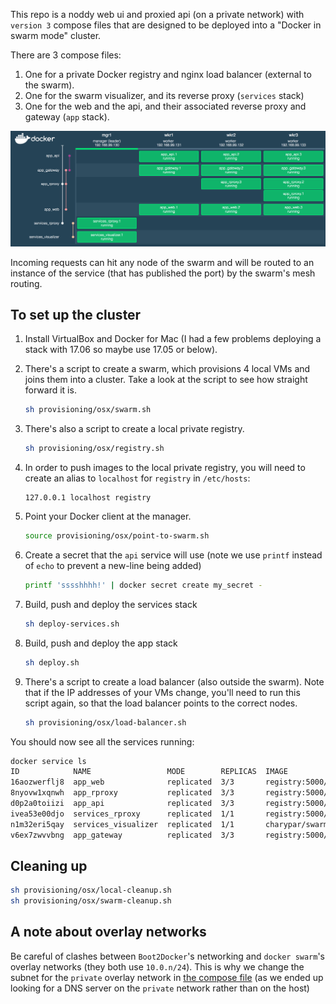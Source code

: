 This repo is a noddy web ui and proxied api (on a private network) with `version 3` compose files that are designed to be deployed into a "Docker in swarm mode" cluster.

There are 3 compose files:
  1. One for a private Docker registry and nginx load balancer (external to the swarm).
  1. One for the swarm visualizer, and its reverse proxy (`services` stack)
  1. One for the web and the api, and their associated reverse proxy and gateway (`app` stack).

![Swarm Visualizer](doc/visualizer.png)

Incoming requests can hit any node of the swarm and will be routed to an instance of the service (that has published the port) by the swarm's mesh routing.

## To set up the cluster
1.  Install VirtualBox and Docker for Mac (I had a few problems deploying a stack with 17.06 so maybe use 17.05 or below).

1.  There's a script to create a swarm, which provisions 4 local VMs and joins them into a cluster. Take a look at the script to see how straight forward it is.

    ```bash
    sh provisioning/osx/swarm.sh
    ```

1.  There's also a script to create a local private registry.

    ```sh
    sh provisioning/osx/registry.sh
    ```

1. In order to push images to the local private registry, you will need to create an alias to `localhost` for `registry` in `/etc/hosts`:

    ```
    127.0.0.1 localhost registry
    ```

1. Point your Docker client at the manager.

    ```sh
    source provisioning/osx/point-to-swarm.sh
    ```

1.  Create a secret that the `api` service will use (note we use `printf` instead of `echo` to prevent a new-line being added)

    ```sh
    printf 'sssshhhh!' | docker secret create my_secret -
    ```

1.  Build, push and deploy the services stack

    ```sh
    sh deploy-services.sh
    ```

1.  Build, push and deploy the app stack

    ```sh
    sh deploy.sh
    ```

1.  There's a script to create a load balancer (also outside the swarm). Note that if the IP addresses of your VMs change, you'll need to run this script again, so that the load balancer points to the correct nodes.

    ```sh
    sh provisioning/osx/load-balancer.sh
    ```

You should now see all the services running:

```sh
docker service ls
ID            NAME                 MODE        REPLICAS  IMAGE
16aozwerflj8  app_web              replicated  3/3       registry:5000/web:latest
8nyovw1xqnwh  app_rproxy           replicated  3/3       registry:5000/app_rproxy:latest
d0p2a0toiizi  app_api              replicated  3/3       registry:5000/api:latest
ivea53e00djo  services_rproxy      replicated  1/1       registry:5000/services_rproxy:latest
n1m32eri5qay  services_visualizer  replicated  1/1       charypar/swarm-dashboard:latest
v6ex7zwvvbng  app_gateway          replicated  3/3       registry:5000/proxy:latest
```

## Cleaning up

```sh
sh provisioning/osx/local-cleanup.sh
sh provisioning/osx/swarm-cleanup.sh
```

A note about overlay networks
-----

Be careful of clashes between `Boot2Docker`'s networking and `docker swarm`'s overlay networks
(they both use `10.0.n/24`). This is why we change the subnet for the `private` overlay network in
[the compose file](./docker-compose-app.yml) (as we ended up looking for a DNS server on the
`private` network rather than on the host)
